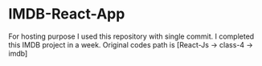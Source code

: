 # IMDB-React-App
For hosting purpose I used this repository with single commit. I completed this IMDB project in a week. Original codes path is [React-Js -> class-4 -> imdb] 
